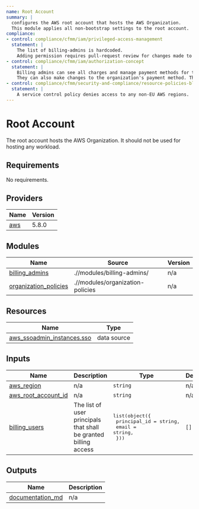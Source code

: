 ```yaml
---
name: Root Account
summary: |
  configures the AWS root account that hosts the AWS Organization.
  This module applies all non-bootstrap settings to the root account.
compliance:
- control: compliance/cfmm/iam/privileged-access-management
  statement: |
    The list of billing-admins is hardcoded.
    Adding permission requires pull-request review for changes made to the IaC code.
- control: compliance/cfmm/iam/authorization-concept
  statement: |
    Billing admins can see all charges and manage payment methods for the entire AWS organisation.
    They can also make changes to the organization's payment method. The billing admin is thus considered a privileged role.
- control: compliance/cfmm/security-and-compliance/resource-policies-blacklisting
  statement: |
    A service control policy denies access to any non-EU AWS regions.
---
```


# Root Account

The root account hosts the AWS Organization. It should not be used for hosting any workload.

<!-- BEGIN_TF_DOCS -->
## Requirements

No requirements.

## Providers

| Name | Version |
|------|---------|
| <a name="provider_aws"></a> [aws](#provider\_aws) | 5.8.0 |

## Modules

| Name | Source | Version |
|------|--------|---------|
| <a name="module_billing_admins"></a> [billing\_admins](#module\_billing\_admins) | .//modules/billing-admins/ | n/a |
| <a name="module_organization_policies"></a> [organization\_policies](#module\_organization\_policies) | .//modules/organization-policies | n/a |

## Resources

| Name | Type |
|------|------|
| [aws_ssoadmin_instances.sso](https://registry.terraform.io/providers/hashicorp/aws/latest/docs/data-sources/ssoadmin_instances) | data source |

## Inputs

| Name | Description | Type | Default | Required |
|------|-------------|------|---------|:--------:|
| <a name="input_aws_region"></a> [aws\_region](#input\_aws\_region) | n/a | `string` | n/a | yes |
| <a name="input_aws_root_account_id"></a> [aws\_root\_account\_id](#input\_aws\_root\_account\_id) | n/a | `string` | n/a | yes |
| <a name="input_billing_users"></a> [billing\_users](#input\_billing\_users) | The list of user principals that shall be granted billing access | <pre>list(object({<br>    principal_id = string,<br>    email        = string,<br>  }))</pre> | `[]` | no |

## Outputs

| Name | Description |
|------|-------------|
| <a name="output_documentation_md"></a> [documentation\_md](#output\_documentation\_md) | n/a |
<!-- END_TF_DOCS -->
